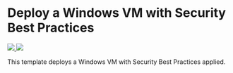 # Deploy a Windows VM with Security Best Practices

<a href="https://portal.azure.com/#create/Microsoft.Template/uri/https%3A%2F%2Fraw.githubusercontent.com%2Fans-cloud%2Fazure_service_catalogue%2Fmaster%2Fvm-windows-secure%2FazureDeploy.json" target="_blank">
    <img src="http://azuredeploy.net/deploybutton.png"/>
</a>
<a href="http://armviz.io/#/?load=https%3A%2F%2Fraw.githubusercontent.com%2Fans-cloud%2Fazure_service_catalogue%2Fmaster%2Fvm-windows-secure%2FazureDeploy.json" target="_blank">
    <img src="http://armviz.io/visualizebutton.png"/>
</a>

This template deploys a Windows VM with Security Best Practices applied.